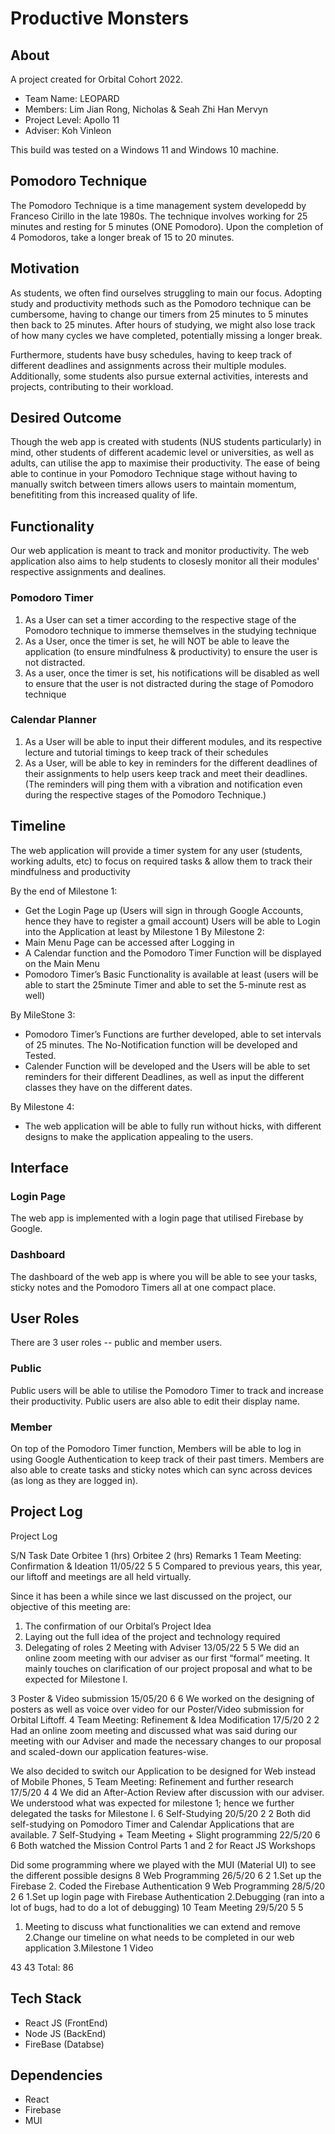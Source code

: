 # Productive Monsters


## About

A project created for Orbital Cohort 2022.
- Team Name: LEOPARD
- Members: Lim Jian Rong, Nicholas & Seah Zhi Han Mervyn
- Project Level: Apollo 11
- Adviser: Koh Vinleon

This build was tested on a Windows 11 and Windows 10 machine.


## Pomodoro Technique

The Pomodoro Technique is a time management system developedd by Franceso Cirillo in the late 1980s. The technique involves working for 25 minutes and resting for 5 minutes (ONE Pomodoro). Upon the completion of 4 Pomodoros, take a longer break of 15 to 20 minutes.


## Motivation

As students, we often find ourselves struggling to main our focus. Adopting study and productivity methods such as the Pomodoro technique can be cumbersome, having to change our timers from 25 minutes to 5 minutes then back to 25 minutes. After hours of studying, we might also lose track of how many cycles we have completed, potentially missing a longer break.

Furthermore, students have busy schedules, having to keep track of different deadlines and assignments across their multiple modules. Additionally, some students also pursue external activities, interests and projects, contributing to their workload. 


## Desired Outcome

Though the web app is created with students (NUS students particularly) in mind, other students of different academic level or universities, as well as adults, can utilise the app to maximise their productivity. The ease of being able to continue in your Pomodoro Technique stage without having to manually switch between timers allows users to maintain momentum, benefititing from this increased quality of life.


## Functionality

Our web application is meant to track and monitor productivity. The web application also aims to help students to closesly monitor all their modules' respective assignments and dealines.

### Pomodoro Timer

1.	As a User can set a timer according to the respective stage of the Pomodoro technique to immerse themselves in the studying technique
2.	As a User, once the timer is set, he will NOT be able to leave the application (to ensure mindfulness & productivity) to ensure the user is not distracted.
3.	As a user, once the timer is set, his notifications will be disabled as well to ensure that the user is not distracted during the stage of Pomodoro technique


### Calendar Planner

1.	As a User will be able to input their different modules, and its respective lecture and tutorial timings to keep track of their schedules
2.	As a User, will be able to key in reminders for the different deadlines of their assignments to help users keep track and meet their deadlines. (The reminders will ping them with a vibration and notification even during the respective stages of the Pomodoro Technique.)

## Timeline
The web application will provide a timer system for any user (students, working adults, etc) to focus on required tasks & allow them to track their mindfulness and productivity

By the end of Milestone 1:
-	Get the Login Page up  (Users will sign in through Google Accounts, hence they have to register a gmail account)
Users will be able to Login into the Application at least by Milestone 1
By Milestone 2:
-	Main Menu Page can be accessed after Logging in
-	A Calendar function and the Pomodoro Timer Function will be displayed on the Main Menu
-	Pomodoro Timer’s Basic Functionality is available at least (users will be able to start the 25minute Timer and able to set the 5-minute rest as well)

By MileStone 3:
-	Pomodoro Timer’s Functions are further developed, able to set intervals of 25 minutes. The No-Notification function will be developed and Tested.
-	Calender Function will be developed and the Users will be able to set reminders for their different Deadlines, as well as input the different classes they have on the different dates.

By Milestone 4:
-	The web application will be able to fully run without hicks, with different designs to make the application appealing to the users.


## Interface

### Login Page

The web app is implemented with a login page that utilised Firebase by Google.

### Dashboard

The dashboard of the web app is where you will be able to see your tasks, sticky notes and the Pomodoro Timers all at one compact place.


## User Roles

There are 3 user roles -- public and member users.

### Public

Public users will be able to utilise the Pomodoro Timer to track and increase their productivity. Public users are also able to edit their display name.

### Member

On top of the Pomodoro Timer function, Members will be able to log in using Google Authentication to keep track of their past timers. Members are also able to create tasks and sticky notes which can sync across devices (as long as they are logged in).


## Project Log
Project Log

S/N
Task
Date
Orbitee 1 (hrs)
Orbitee 2 (hrs)
Remarks
1
Team Meeting: Confirmation & Ideation
11/05/22
5
5
Compared to previous years, this year, our liftoff and meetings are all held virtually.

Since it has been a while since we last discussed on the project, our objective of this meeting are:
1. The confirmation of our Orbital’s Project Idea
2. Laying out the full idea of the project and technology required
3. Delegating of roles
2
Meeting with Adviser
13/05/22
5
5
We did an online zoom meeting with our adviser as our first “formal” meeting. It mainly touches on clarification of our project proposal and what to be expected for Milestone I.


3
Poster & Video submission
15/05/20
6
6
We worked on the designing of posters as well as voice over video for our Poster/Video submission for Orbital Liftoff.
4
Team Meeting:
Refinement & Idea Modification
17/5/20
2
2
Had an online zoom meeting and discussed what was said during our meeting with our Adviser and made the necessary changes to our proposal and scaled-down our application features-wise. 

We also decided to switch our Application to be designed for Web instead of Mobile Phones,
5
Team Meeting: 
Refinement and further research
17/5/20
4
4
We did an After-Action Review after discussion with our adviser. 
We understood what was expected for milestone 1; hence we further delegated the tasks for Milestone I.
6
Self-Studying 
20/5/20
2
2
Both did self-studying on Pomodoro Timer and Calendar Applications that are available.
7
Self-Studying + Team Meeting +  Slight programming
22/5/20
6
6
Both watched the Mission Control Parts 1 and 2 for React JS Workshops

Did some programming where we played with the MUI (Material UI) to see the different possible designs
8
Web Programming
26/5/20
6
2
1.Set up the Firebase
2. Coded the Firebase Authentication 
9
Web Programming
28/5/20
2
6
1.Set up login page with Firebase Authentication 
2.Debugging (ran into a lot of bugs, had to do a lot of debugging)
10
Team Meeting
29/5/20
5
5
1. Meeting to discuss what functionalities we can extend and remove
2.Change our timeline on what needs to be completed in our web application
3.Milestone 1 Video






43
43
Total: 86



## Tech Stack

- React JS (FrontEnd)
- Node JS (BackEnd)
- FireBase (Databse)



## Dependencies

- React
- Firebase
- MUI
